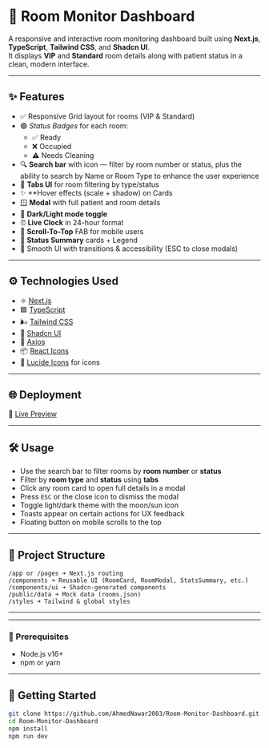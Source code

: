 # 🏥 Room Monitor Dashboard

A responsive and interactive room monitoring dashboard built using **Next.js**, **TypeScript**, **Tailwind CSS**, and **Shadcn UI**.  
It displays **VIP** and **Standard** room details along with patient status in a clean, modern interface.

---

## ✨ Features

- ✅ Responsive Grid layout for rooms (VIP & Standard)
- 🟢 *Status Badges* for each room:
  - ✅ Ready
  - ❌ Occupied
  - ⚠ Needs Cleaning
- 🔍 **Search bar** with icon — filter by room number or status, plus the ability to search by Name or Room Type to enhance the user experience  
- 🧭 **Tabs UI** for room filtering by type/status
- ✨ **Hover effects (scale + shadow) on Cards
- 🪟 **Modal** with full patient and room details  
- 🎨 **Dark/Light mode toggle**
- ⏰ **Live Clock** in 24-hour format
- 🔁 **Scroll-To-Top** FAB for mobile users
- 🧠 **Status Summary** cards + Legend
- 🎨 Smooth UI with transitions & accessibility (ESC to close modals)

---

## ⚙️ Technologies Used

- ⚛️ [Next.js](https://nextjs.org/)
- 🟦 [TypeScript](https://www.typescriptlang.org/)
- 🌬️ [Tailwind CSS](https://tailwindcss.com/)
- 💠 [Shadcn UI](https://ui.shadcn.com/)
- 🎯 [Axios](https://axios-http.com/)
- 📦 [React Icons](https://react-icons.github.io/react-icons/)
- 🧩 [Lucide Icons](https://lucide.dev/) for icons

---

## 🌐 Deployment

🔗 [Live Preview](https://room-monitor-dashboard.vercel.app)

---

## 🛠️ Usage

- Use the search bar to filter rooms by **room number** or **status**
- Filter by **room type** and **status** using **tabs**
- Click any room card to open full details in a modal
- Press `ESC` or the close icon to dismiss the modal
- Toggle light/dark theme with the moon/sun icon
- Toasts appear on certain actions for UX feedback
- Floating button on mobile scrolls to the top

---
## 🧱 Project Structure
```
/app or /pages ➜ Next.js routing
/components ➜ Reusable UI (RoomCard, RoomModal, StatsSummary, etc.)
/components/ui ➜ Shadcn-generated components
/public/data ➜ Mock data (rooms.json)
/styles ➜ Tailwind & global styles

```
---


---

### 🧩 Prerequisites

- Node.js v16+
- npm or yarn

---

## 🚀 Getting Started

```bash
git clone https://github.com/AhmedNawar2003/Room-Monitor-Dashboard.git
cd Room-Monitor-Dashboard
npm install
npm run dev


